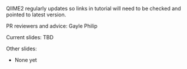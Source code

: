QIIME2 regularly updates so links in tutorial will need to be checked and pointed to latest version.

PR reviewers and advice: Gayle Philip

Current slides: TBD

Other slides:

- None yet
